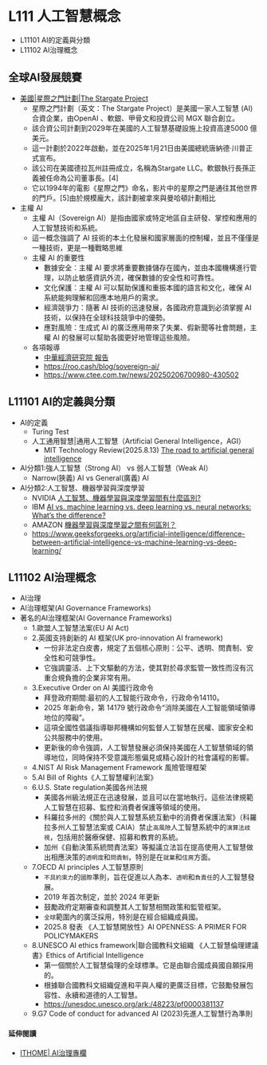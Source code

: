 # L111 人工智慧概念
- L11101 AI的定義與分類
- L11102 AI治理概念

## 全球AI發展競賽
- [美國|星際之門計劃|The Stargate Project](https://zh.wikipedia.org/zh-tw/%E6%98%9F%E9%99%85%E4%B9%8B%E9%97%A8%E8%AE%A1%E5%88%92)
  - 星際之門計劃（英文：The Stargate Project）是美國一家人工智慧 (AI) 合資企業，由OpenAI 、軟銀、甲骨文和投資公司 MGX 聯合創立。
  - 該合資公司計劃到2029年在美國的人工智慧基礎設施上投資高達5000 億美元。
  - 這一計劃於2022年啟動，並在2025年1月21日由美國總統唐納德·川普正式宣布。
  - 該公司在美國德拉瓦州註冊成立，名稱為Stargate LLC。軟銀執行長孫正義被任命為公司董事長。[4]
  - 它以1994年的電影《星際之門》命名，影片中的星際之門是通往其他世界的門戶。[5]由於規模龐大，該計劃被拿來與曼哈頓計劃相比 
- 主權 AI
  - 主權 AI（Sovereign AI）是指由國家或特定地區自主研發、掌控和應用的人工智慧技術和系統。
  - 這一概念強調了 AI 技術的本土化發展和國家層面的控制權，並且不僅僅是一種技術，更是一種戰略思維
  - 主權 AI 的重要性
    - 數據安全：主權 AI 要求將重要數據儲存在國內，並由本國機構進行管理，以防止敏感資訊外流，確保數據的安全性和可靠性。
    - 文化保護：主權 AI 可以幫助保護和重振本國的語言和文化，確保 AI 系統能夠理解和回應本地用戶的需求。
    - 經濟競爭力：隨著 AI 技術的迅速發展，各國政府意識到必須掌握 AI 技術，以保持在全球科技競爭中的優勢。
    - 應對風險：生成式 AI 的廣泛應用帶來了失業、假新聞等社會問題，主權 AI 的發展可以幫助各國更好地管理這些風險。
  - 各項報導
    - [中華經濟研究院 報告](https://www.bing.com/ck/a?!&&p=e5cb4fb499b1a4bbe8b6c9a8aaad76892e6bfdc6c7831b6b7c60ecdd3fdd265dJmltdHM9MTc1OTM2MzIwMA&ptn=3&ver=2&hsh=4&fclid=116d6d72-2210-6655-20dc-783a230067ce&psq=%e4%b8%bb%e6%ac%8aAI&u=a1aHR0cHM6Ly93d3cuY2llci5lZHUudHcvc2l0ZS9jaWVyL3B1YmxpYy9kYXRhL05PMjE1LTA4NC0wODktJUU1JTlDJThCJUU5JTlBJTlCJUU3JUI2JTkzJUU2JUJGJTlGLSVFNSVCQiU5NiVFNiU5OCU4RSVFOCVCQyU5RCVFNiVCNCVBQSVFNSVCMCU4OSVFNiVCNyVCMy0lRTUlOTAlODQlRTUlOUMlOEIlRTclOTklQkMlRTUlQjElOTUlRTQlQjglQkIlRTYlQUMlOEFBSSVFNyVBRCU5NiVFNyU5NSVBNSVFNSVCMCU4RCVFNiU4OCU5MSVFNSU5QyU4QiVFNyU5QSU4NCVFNSU5NSU5RiVFNyVBNCVCQS5wZGY)
    - https://roo.cash/blog/sovereign-ai/
    - https://www.ctee.com.tw/news/20250206700980-430502



## L11101 AI的定義與分類
- AI的定義
  - Turing Test
  - 人工通用智慧|通用人工智慧（Artificial General Intelligence，AGI）
    - MIT Technology Review(2025.8.13) [The road to artificial general intelligence](https://www.technologyreview.com/2025/08/13/1121479/the-road-to-artificial-general-intelligence/) 
- AI分類1:強人工智慧（Strong AI） vs  弱人工智慧（Weak AI）
  - Narrow(狹義) AI vs General(廣義) AI 
- AI分類2:人工智慧、機器學習與深度學習
  - NVIDIA [人工智慧、機器學習與深度學習間有什麼區別?](https://blogs.nvidia.com.tw/blog/whats-difference-artificial-intelligence-machine-learning-deep-learning-ai/)
  - IBM [AI vs. machine learning vs. deep learning vs. neural networks: What’s the difference?](https://www.ibm.com/think/topics/ai-vs-machine-learning-vs-deep-learning-vs-neural-networks)
  - AMAZON [機器學習與深度學習之間有何區別？](https://aws.amazon.com/tw/compare/the-difference-between-machine-learning-and-deep-learning/)
  - https://www.geeksforgeeks.org/artificial-intelligence/difference-between-artificial-intelligence-vs-machine-learning-vs-deep-learning/
## L11102 AI治理概念
- AI治理
- AI治理框架(AI Governance Frameworks)
- 著名的AI治理框架(AI Governance Frameworks)
  - 1.歐盟人工智慧法案(EU AI Act)
  - 2.英國支持創新的 AI 框架(UK pro-innovation AI framework)
    - 一份非法定白皮書，規定了五個核心原則：公平、透明、問責制、安全性和可競爭性。
    - 它強調靈活、上下文驅動的方法，使其對於尋求監管一致性而沒有沉重合規負擔的企業非常有用。
  - 3.Executive Order on AI 美國行政命令
    - 拜登政府期間:最初的人工智能行政命令，行政命令14110。
    - 2025 年新命令，第 14179 號行政命令“消除美國在人工智能領域領導地位的障礙”。
    - 這項全國性倡議指導聯邦機構如何監督人工智慧在民權、國家安全和公共服務中的使用。
    - 更新後的命令強調，人工智慧發展必須保持美國在人工智慧領域的領導地位，同時保持不受意識形態偏見或精心設計的社會議程的影響。
  - 4.NIST AI Risk Management Framework 風險管理框架
  - 5.AI Bill of Rights《人工智慧權利法案》
  - 6.U.S. State regulation美國各州法規
    - 美國各州級法規正在迅速發展，並且可以在當地執行。這些法律規範人工智慧在招募、監控和消費者保護等領域的使用。
    - 科羅拉多州的《關於與人工智慧系統互動中的消費者保護法案》（科羅拉多州人工智慧法案或 CAIA）禁止`高風險`人工智慧系統中的`演算法歧視`，包括用於醫療保健、招募和教育的系統。
    - 加州《自動決策系統問責法案》等擬議立法旨在提高使用人工智慧做出相應決策的`透明度`和`問責制`，特別是在`就業`和`住房`方面。 
  - 7.OECD AI principles 人工智慧原則
    - `不具約束力`的`國際`準則，旨在促進以人為本、`透明`和`負責任`的人工智慧發展。
    - 2019 年首次制定，並於 2024 年更新
    - 鼓勵政府定期審查和調整其人工智慧相關政策和監管框架。
    - `全球`範圍內的廣泛採用，特別是在經合組織成員國。
    - 2025.8 發表 《人工智慧開放性》AI OPENNESS: A PRIMER FOR  POLICYMAKERS
  - 8.UNESCO AI ethics framework|聯合國教科文組織 《人工智慧倫理建議書》Ethics of Artificial Intelligence
    - 第一個關於人工智慧倫理的全球標準。它是由聯合國成員國自願採用的。
    - 根據聯合國教科文組織促進和平與人權的更廣泛目標，它鼓勵發展包容性、永續和道德的人工智慧。
    - https://unesdoc.unesco.org/ark:/48223/pf0000381137
  - 9.G7 Code of conduct for advanced AI (2023)先進人工智慧行為準則

#### 延伸閱讀
- [ITHOME| AI治理專欄](https://www.ithome.com.tw/tags/ai%E6%B2%BB%E7%90%86)
